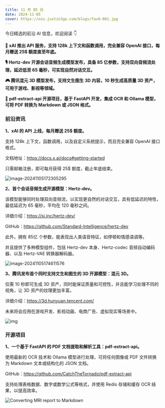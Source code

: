 ```yaml
---
title: 11 月 05 日
date: 2024-11-05
cover: https://oss.justin3go.com/blogs/fav0-001.jpg
---
```


今日精选的前沿 AI 信息，欢迎阅读 👇

**💼 xAI 推出 API 服务，支持 128k 上下文和函数调用，完全兼容 OpenAI 接口，每月赠送 25$ 额度直至年底。**

**🎙️ Hertz-dev 开源会话音频生成模型发布，具备 85 亿参数，支持双向音频流处理，延迟低至 65 毫秒，可实现自然对话交互。**

**🎮 腾讯混元 3D 模型发布，支持文生图生 3D 内容，10 秒生成高质量 3D 资产，可用于游戏、影视等领域。**

**📑 pdf-extract-api 开源项目，基于 FastAPI 开发，集成 OCR 和 Ollama 模型，可将 PDF 转换为 Markdown 或 JSON 格式。**



### 前沿资讯

**1、xAI 的 API 上线，每月赠送 25$ 额度。**

支持 128k 上下文，函数调用，以及自定义系统提示，而且完全兼容 OpenAI 接口格式。

文档地址：https://docs.x.ai/docs#getting-started

只需邮箱注册，即可每月获得 25$ 额度，截止年底结束。

![image-20241105172305295](https://cdn.jsdelivr.net/gh/freelander/oss@master/ai-daily/2024-11-05/image-20241105172305295.png)

**2、首个会话音频生成开源模型：Hertz-dev。**

该模型能够同时处理双向音频流，以实现更自然的对话交互，具有低延迟的特性，最低延迟为 65 毫秒，平均在 120 毫秒之间。

详细介绍：https://si.inc/hertz-dev/

GitHub：https://github.com/Standard-Intelligence/hertz-dev

此外，拥有 85亿 个参数，能表现出人类语音特征，如停顿和情感语调等。

并且提供了多种模型组件，包括 Hertz-dev 本身、Hertz-codec 音频自动编码器、以及 Hertz-VAE 转换器解码器。

![image-20241105174611576](https://cdn.jsdelivr.net/gh/freelander/oss@master/ai-daily/2024-11-05/image-20241105174611576.png)

**3、腾讯发布首个同时支持文生和图生的 3D 开源模型：混元 3D。**

仅需 10 秒即可生成 3D 资产，同时能保证质量和可控性，并且能学习处理不同的视角，让 3D 资产的纹理更加丰富。

详细介绍：https://3d.hunyuan.tencent.com/

未来将会应用在游戏开发、影视动画、电商广告、虚拟现实等场景中。

![img](https://cdn.jsdelivr.net/gh/freelander/oss@master/ai-daily/2024-11-05/f3830431ce1bc1e0f5fe.png)



### 开源项目

**1、一个基于 FastAPI 的 PDF 文档提取和解析工具：pdf-extract-api。**

使用最新的 OCR 技术和 Ollama 模型进行处理，可将任何图像或 PDF 文件转换为 Markdown 文本或结构化的 JSON 文档。

GitHub：https://github.com/CatchTheTornado/pdf-extract-api

支持处理表格数据、数字或数学公式等格式，并使用 Redis 存储和缓存 OCR 结果，以提高效率。

![Converting MRI report to Markdown](https://cdn.jsdelivr.net/gh/freelander/oss@master/ai-daily/2024-11-05/example-1.png)
